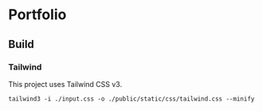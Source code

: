 # Portfolio

## Build

### Tailwind

This project uses Tailwind CSS v3.

`tailwind3 -i ./input.css -o ./public/static/css/tailwind.css --minify`
